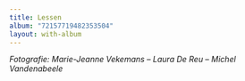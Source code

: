 ```yaml
---
title: Lessen
album: "72157719482353504"
layout: with-album
---
```

*Fotografie: Marie-Jeanne Vekemans – Laura De Reu – Michel Vandenabeele*